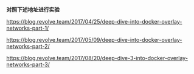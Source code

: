 **对照下述地址进行实验**

https://blog.revolve.team/2017/04/25/deep-dive-into-docker-overlay-networks-part-1/

https://blog.revolve.team/2017/05/09/deep-dive-into-docker-overlay-networks-part-2/

https://blog.revolve.team/2017/08/20/deep-dive-3-into-docker-overlay-networks-part-3/